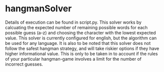 # hangmanSolver
Details of execution can be found in script.py. This solver works by calcuating the expected number of remaining possible words for each possible guess (a-z) and choosing the character with the lowest expected value. This solver is currently configured for english, but the algorithm can be used for any language. It is also to be noted that this solver does not follow the safest hangman strategy, and will take riskier options if they have higher informational value. This is only to be taken in to account if the rules of your particular hangman-game involves a limit for the number of incorrect guesses.  
